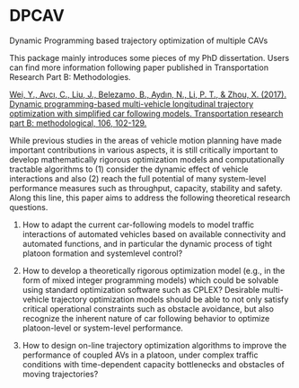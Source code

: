 # DPCAV
Dynamic Programming based trajectory optimization of multiple CAVs

This package mainly introduces some pieces of my PhD dissertation. Users can find more information following paper published in Transportation Research Part B: Methodologies.

[Wei, Y., Avcı, C., Liu, J., Belezamo, B., Aydın, N., Li, P. T., & Zhou, X. (2017). Dynamic programming-based multi-vehicle longitudinal trajectory optimization with simplified car following models. Transportation research part B: methodological, 106, 102-129.]

While previous studies in the areas of vehicle motion planning have made important contributions in various aspects, it
is still critically important to develop mathematically rigorous optimization models and computationally tractable algorithms to (1) consider the dynamic effect of vehicle interactions and also (2) reach the full potential of many system-level performance measures such as throughput, capacity, stability and safety. Along this line, this paper aims to address the following theoretical research questions.

1. How to adapt the current car-following models to model traffic interactions of automated vehicles based on available
connectivity and automated functions, and in particular the dynamic process of tight platoon formation and systemlevel control?

2. How to develop a theoretically rigorous optimization model (e.g., in the form of mixed integer programming models)
which could be solvable using standard optimization software such as CPLEX? Desirable multi-vehicle trajectory optimization models should be able to not only satisfy critical operational constraints such as obstacle avoidance, but
also recognize the inherent nature of car following behavior to optimize platoon-level or system-level performance.

3. How to design on-line trajectory optimization algorithms to improve the performance of coupled AVs in a platoon,
under complex traffic conditions with time-dependent capacity bottlenecks and obstacles of moving trajectories?


[Wei, Y., Avcı, C., Liu, J., Belezamo, B., Aydın, N., Li, P. T., & Zhou, X. (2017). Dynamic programming-based multi-vehicle longitudinal trajectory optimization with simplified car following models. Transportation research part B: methodological, 106, 102-129.]: <https://www.sciencedirect.com/science/article/pii/S0191261517301078?casa_token=-R53IsF9YmoAAAAA:41Azyn3bA7OtX_YR2t5pB7dWDlWtFfJOIJi0FoXDFGep4xvtKKpdt4bhMfrgdpsEENs_DPFSY7s>
